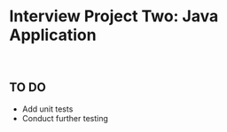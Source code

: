 <h1> Interview Project Two: Java Application </h1>
</br>
<h2>TO DO</h2>
<ul>
  <li>Add unit tests</li>
  <li>Conduct further testing</li>
</ul>

